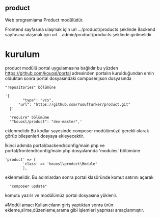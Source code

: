## product
Web programlama Product modülüdür.

Frontend sayfasına ulaşmak için url   .../product/products şeklinde
Backend sayfasına ulaşmak için url    ...admin/product/products şeklinde girilmelidir.

# kurulum
product modülü portal uygulamasına bağlıdır bu yüzden https://github.com/kouosl/portal adresinden portalın kurulduğundan emin olduktan sonra portal dosyasındaki composer.json dosyasında 

    "repositories" bölümüne
    
    '{
	 		"type": "vcs",
	 	  "url": "https://github.com/YusufTurker/product.git"
	  }'
	  
	  "require" bölümüne
	  '"kouosl/product": "dev-master",'
   
   eklenmelidir.Bu kodlar sayesinde composer modülümüzü gerekli olarak görüp bileşenleri dosyaya ekleyecektir.
   
   İkinci adımda portal/backend/config/main.php ve portal/frontend/config/main.php dosyalarında
   'modules' bölümüne 
   
    'product' => [
			'class' => 'kouosl\product\Module'
			],
  eklenmelidir.
      Bu adımlardan sonra portal klasöründe komut satırını açarak 
      
      "composer update" 
      
   komutu yazılır ve modülümüz portal dosyasına yüklenir. 
   
   #Modül amacı
   Kullanıcıların giriş yaptıktan sonra ürün ekleme,silme,düzenleme,arama gibi işlemleri yapması amaçlanmıştır.
